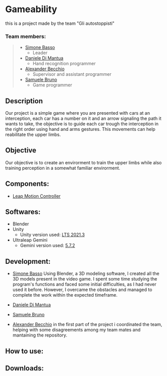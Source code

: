 # Gameability
this is a project made by the team "Gli autostoppisti"

### Team members:
> * [Simone Basso](https://github.com/clbsimone)
>    * Leader
> * [Daniele Di Mantua](https://github.com/1Danielozen1)
>    * Hand recognition programmer
> * [Alexander Becchio](https://github.com/SirAlexanderTheFourth)
>    * Supervisor and assistant programmer
> * [Samuele Bruno](https://github.com/SamueleBruno)
>    * Game programmer


## Description
Our project is a simple game where you are presented with cars at an interception, each car has a number on it and an arrow signaling the path it wants to take, the objective is to guide each car trough the interception in the right order using hand and arms gestures.
This movements can help reabilitate the upper limbs.

## Objective
Our objective is to create an envirorment to train the upper limbs while also training perception in a somewhat familiar envirorment.


## Components:
* [Leap Motion Controller](https://www.ultraleap.com/product/leap-motion-controller/)

## Softwares:
* Blender
* Unity
  * Unity version used: [LTS 2021.3](https://download.unity3d.com/download_unity/6eacc8284459/Windows64EditorInstaller/UnitySetup64-2021.3.0f1.exe)
* Ultraleap Gemini
  * Gemini version used: [5.7.2](https://www2.leapmotion.com/downloads/gemini/v5.7.2)

## Development:
* [Simone Basso](https://github.com/clbsimone)
Using Blender, a 3D modeling software, I created all the 3D models present in the video game. I spent some time studying the program's functions and faced some initial difficulties, as I had never used it before. However, I overcame the obstacles and managed to complete the work within the expected timeframe.

* [Daniele Di Mantua](https://github.com/1Danielozen1)

* [Samuele Bruno](https://github.com/SamueleBruno)

* [Alexander Becchio](https://github.com/SirAlexanderTheFourth)
in the first part of the project i coordinated the team, helping with some disagreements among my team mates and mantaining the repository.


## How to use:


## Downloads:
